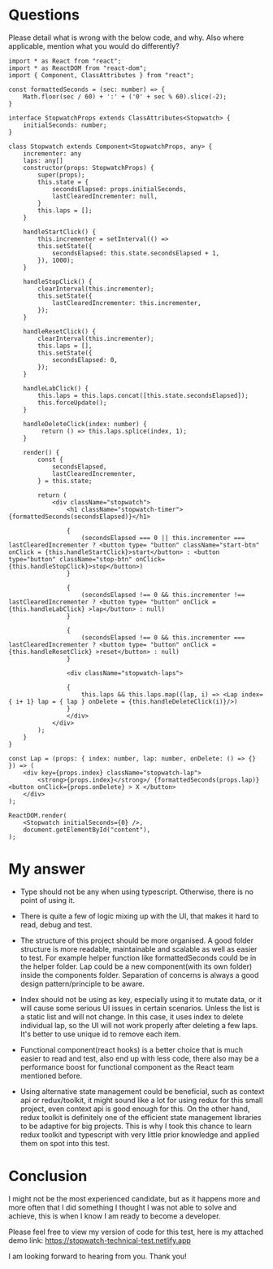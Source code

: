 # Questions

Please detail what is wrong with the below code, and why. Also where applicable, mention what you would do differently?

```
import * as React from "react";
import * as ReactDOM from "react-dom";
import { Component, ClassAttributes } from "react";

const formattedSeconds = (sec: number) => {
    Math.floor(sec / 60) + ':' + ('0' + sec % 60).slice(-2);
}

interface StopwatchProps extends ClassAttributes<Stopwatch> {
    initialSeconds: number;
}

class Stopwatch extends Component<StopwatchProps, any> {
    incrementer: any
    laps: any[]
    constructor(props: StopwatchProps) {
        super(props);
        this.state = {
            secondsElapsed: props.initialSeconds,
            lastClearedIncrementer: null,
        }
        this.laps = [];
    }

    handleStartClick() {
        this.incrementer = setInterval(() =>
        this.setState({
            secondsElapsed: this.state.secondsElapsed + 1,
        }), 1000);
    }

    handleStopClick() {
        clearInterval(this.incrementer);
        this.setState({
            lastClearedIncrementer: this.incrementer,
        });
    }

    handleResetClick() {
        clearInterval(this.incrementer);
        this.laps = [],
        this.setState({
            secondsElapsed: 0,
        });
    }

    handleLabClick() {
        this.laps = this.laps.concat([this.state.secondsElapsed]);
        this.forceUpdate();
    }

    handleDeleteClick(index: number) {
         return () => this.laps.splice(index, 1);
    }

    render() {
        const {
            secondsElapsed,
            lastClearedIncrementer,
        } = this.state;

        return (
            <div className="stopwatch">
                <h1 className="stopwatch-timer">{formattedSeconds(secondsElapsed)}</h1>

                {
                    (secondsElapsed === 0 || this.incrementer === lastClearedIncrementer ? <button type= "button" className="start-btn" onClick = {this.handleStartClick}>start</button> : <button type="button" className="stop-btn" onClick={this.handleStopClick}>stop</button>)
                }

                {
                    (secondsElapsed !== 0 && this.incrementer !== lastClearedIncrementer ? <button type= "button" onClick = {this.handleLabClick} >lap</button> : null)
                }

                {
                    (secondsElapsed !== 0 && this.incrementer === lastClearedIncrementer ? <button type= "button" onClick = {this.handleResetClick} >reset</button> : null)
                }

                <div className="stopwatch-laps">

                {
                    this.laps && this.laps.map((lap, i) => <Lap index={ i+ 1} lap = { lap } onDelete = {this.handleDeleteClick(i)}/>)
                }
                </div>
            </div>
        );
    }
}

const Lap = (props: { index: number, lap: number, onDelete: () => {} }) => (
    <div key={props.index} className="stopwatch-lap">
        <strong>{props.index}</strong>/ {formattedSeconds(props.lap)} <button onClick={props.onDelete} > X </button>
    </div>
);

ReactDOM.render(
    <Stopwatch initialSeconds={0} />,
    document.getElementById("content"),
);
```

# My answer

- Type should not be any when using typescript. Otherwise, there is no point of using it.

- There is quite a few of logic mixing up with the UI, that makes it hard to read, debug and test.

- The structure of this project should be more organised. A good folder structure is more readable, maintainable and scalable as well as easier to test. For example helper function like formattedSeconds could be in the helper folder. Lap could be a new component(with its own folder) inside the components folder. Separation of concerns is always a good design pattern/principle to be aware.

- Index should not be using as key, especially using it to mutate data, or it will cause some serious UI issues in certain scenarios. Unless the list is a static list and will not change. In this case, it uses index to delete individual lap, so the UI will not work properly after deleting a few laps. It's better to use unique id to remove each item.

- Functional component(react hooks) is a better choice that is much easier to read and test, also end up with less code, there also may be a performance boost for functional component as the React team mentioned before.

- Using alternative state management could be beneficial, such as context api or redux/toolkit, it might sound like a lot for using redux for this small project, even context api is good enough for this. On the other hand, redux toolkit is definitely one of the efficient state management libraries to be adaptive for big projects. This is why I took this chance to learn redux toolkit and typescript with very little prior knowledge and applied them on spot into this test.

# Conclusion

I might not be the most experienced candidate, but as it happens more and more often that I did something I thought I was not able to solve and achieve, this is when I know I am ready to become a developer.

Please feel free to view my version of code for this test, here is my attached demo link: https://stopwatch-technical-test.netlify.app

I am looking forward to hearing from you. Thank you!
